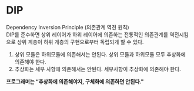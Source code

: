 # DIP

Dependency Inversion Principle (의존관계 역전 원칙)  
DIP를 준수하면 상위 레이어가 하위 레이어에 의존하는 전통적인 의존관계를 역전시킴으로 상위 계층이 하위 게층의 구현으로부터 독립되게 할 수 있다.

1. 상위 모듈은 하위모듈에 의존해서는 안된다. 상위 모듈과 하위모듈 모두 추상화에 의존해야 한다.
2. 추상화는 세부 사항에 의존해서는 안된다. 세부사항이 추상화에 의존해야 한다.

**프로그래머는 “추상화에 의존해야지, 구체화에 의존하면 안된다."**

